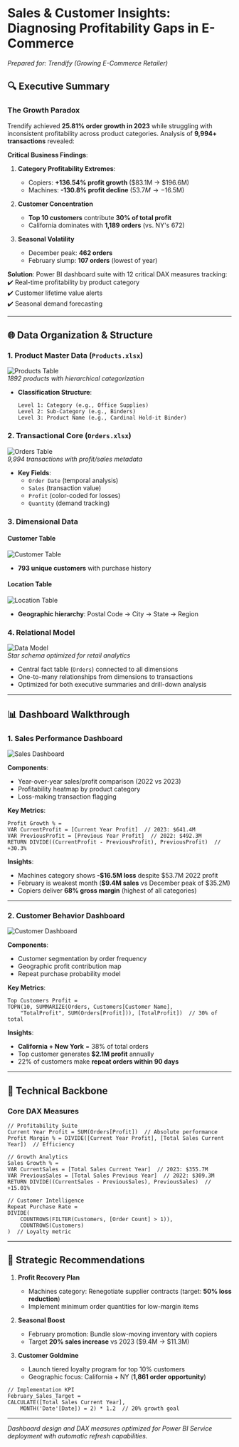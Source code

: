 # Sales & Customer Insights: Diagnosing Profitability Gaps in E-Commerce  
*Prepared for: Trendify (Growing E-Commerce Retailer)*  

## 🔍 Executive Summary  

### The Growth Paradox  
Trendify achieved **25.81% order growth in 2023** while struggling with inconsistent profitability across product categories. Analysis of **9,994+ transactions** revealed:  

**Critical Business Findings**:  

1. **Category Profitability Extremes**:  
   - Copiers: **+136.54% profit growth** ($83.1M → $196.6M)  
   - Machines: **-130.8% profit decline** ($53.7M → -$16.5M)  

2. **Customer Concentration**  
   - **Top 10 customers** contribute **30% of total profit**  
   - California dominates with **1,189 orders** (vs. NY's 672)  

3. **Seasonal Volatility**  
   - December peak: **462 orders**  
   - February slump: **107 orders** (lowest of year)  

**Solution**: Power BI dashboard suite with 12 critical DAX measures tracking:  
✔️ Real-time profitability by product category  
✔️ Customer lifetime value alerts  
✔️ Seasonal demand forecasting  

---

## 🌐 Data Organization & Structure  

### 1. **Product Master Data** (`Products.xlsx`)  
![Products Table](https://github.com/yourusername/yourrepo/blob/main/tb1.png)  
*1892 products with hierarchical categorization*  

- **Classification Structure**:  
  ```plaintext
  Level 1: Category (e.g., Office Supplies)  
  Level 2: Sub-Category (e.g., Binders)  
  Level 3: Product Name (e.g., Cardinal Hold-it Binder)  
  ```  

### 2. **Transactional Core** (`Orders.xlsx`)  
![Orders Table](https://github.com/yourusername/yourrepo/blob/main/tb2.png)  
*9,994 transactions with profit/sales metadata*  

- **Key Fields**:  
  - `Order Date` (temporal analysis)  
  - `Sales` (transaction value)  
  - `Profit` (color-coded for losses)  
  - `Quantity` (demand tracking)  

### 3. **Dimensional Data**  

#### Customer Table  
![Customer Table](https://github.com/yourusername/yourrepo/blob/main/tb3.png)  
- **793 unique customers** with purchase history  

#### Location Table  
![Location Table](https://github.com/yourusername/yourrepo/blob/main/tb4.png)  
- **Geographic hierarchy**: Postal Code → City → State → Region  

### 4. **Relational Model**  
![Data Model](https://github.com/yourusername/yourrepo/blob/main/ttb6.png)  
*Star schema optimized for retail analytics*  

- Central fact table (`Orders`) connected to all dimensions  
- One-to-many relationships from dimensions to transactions  
- Optimized for both executive summaries and drill-down analysis  

---

## 📊 Dashboard Walkthrough  

### 1. Sales Performance Dashboard  
![Sales Dashboard](https://github.com/yourusername/yourrepo/blob/main/d6.png)  

**Components**:  
- Year-over-year sales/profit comparison (2022 vs 2023)  
- Profitability heatmap by product category  
- Loss-making transaction flagging  

**Key Metrics**:  
```dax
Profit Growth % = 
VAR CurrentProfit = [Current Year Profit]  // 2023: $641.4M
VAR PreviousProfit = [Previous Year Profit]  // 2022: $492.3M
RETURN DIVIDE((CurrentProfit - PreviousProfit), PreviousProfit)  // +30.3%
```  

**Insights**:  
- Machines category shows **-$16.5M loss** despite $53.7M 2022 profit  
- February is weakest month (**$9.4M sales** vs December peak of $35.2M)  
- Copiers deliver **68% gross margin** (highest of all categories)  

---

### 2. Customer Behavior Dashboard  
![Customer Dashboard](https://github.com/yourusername/yourrepo/blob/main/d7.png)  

**Components**:  
- Customer segmentation by order frequency  
- Geographic profit contribution map  
- Repeat purchase probability model  

**Key Metrics**:  
```dax
Top Customers Profit = 
TOPN(10, SUMMARIZE(Orders, Customers[Customer Name], 
    "TotalProfit", SUM(Orders[Profit])), [TotalProfit])  // 30% of total
```  

**Insights**:  
- **California + New York** = 38% of total orders  
- Top customer generates **$2.1M profit** annually  
- 22% of customers make **repeat orders within 90 days**  

---

## 🔬 Technical Backbone  

### Core DAX Measures  
```dax
// Profitability Suite
Current Year Profit = SUM(Orders[Profit])  // Absolute performance
Profit Margin % = DIVIDE([Current Year Profit], [Total Sales Current Year])  // Efficiency

// Growth Analytics
Sales Growth % = 
VAR CurrentSales = [Total Sales Current Year]  // 2023: $355.7M
VAR PreviousSales = [Total Sales Previous Year]  // 2022: $309.3M
RETURN DIVIDE((CurrentSales - PreviousSales), PreviousSales)  // +15.01%

// Customer Intelligence
Repeat Purchase Rate = 
DIVIDE(
    COUNTROWS(FILTER(Customers, [Order Count] > 1)),
    COUNTROWS(Customers)
)  // Loyalty metric
```

---

## 🎯 Strategic Recommendations  

1. **Profit Recovery Plan**  
   - Machines category: Renegotiate supplier contracts (target: **50% loss reduction**)  
   - Implement minimum order quantities for low-margin items  

2. **Seasonal Boost**  
   - February promotion: Bundle slow-moving inventory with copiers  
   - Target **20% sales increase** vs 2023 ($9.4M → $11.3M)  

3. **Customer Goldmine**  
   - Launch tiered loyalty program for top 10% customers  
   - Geographic focus: California + NY (**1,861 order opportunity**)  

```dax
// Implementation KPI
February_Sales_Target = 
CALCULATE([Total Sales Current Year], 
    MONTH('Date'[Date]) = 2) * 1.2  // 20% growth goal
```  

--- 

*Dashboard design and DAX measures optimized for Power BI Service deployment with automatic refresh capabilities.*
